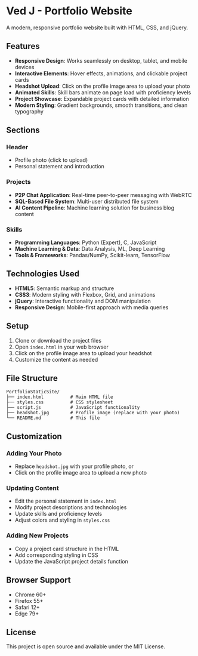 # Ved J - Portfolio Website

A modern, responsive portfolio website built with HTML, CSS, and jQuery.

## Features

- **Responsive Design**: Works seamlessly on desktop, tablet, and mobile devices
- **Interactive Elements**: Hover effects, animations, and clickable project cards
- **Headshot Upload**: Click on the profile image area to upload your photo
- **Animated Skills**: Skill bars animate on page load with proficiency levels
- **Project Showcase**: Expandable project cards with detailed information
- **Modern Styling**: Gradient backgrounds, smooth transitions, and clean typography

## Sections

### Header
- Profile photo (click to upload)
- Personal statement and introduction

### Projects
- **P2P Chat Application**: Real-time peer-to-peer messaging with WebRTC
- **SQL-Based File System**: Multi-user distributed file system
- **AI Content Pipeline**: Machine learning solution for business blog content

### Skills
- **Programming Languages**: Python (Expert), C, JavaScript
- **Machine Learning & Data**: Data Analysis, ML, Deep Learning
- **Tools & Frameworks**: Pandas/NumPy, Scikit-learn, TensorFlow

## Technologies Used

- **HTML5**: Semantic markup and structure
- **CSS3**: Modern styling with Flexbox, Grid, and animations
- **jQuery**: Interactive functionality and DOM manipulation
- **Responsive Design**: Mobile-first approach with media queries

## Setup

1. Clone or download the project files
2. Open `index.html` in your web browser
3. Click on the profile image area to upload your headshot
4. Customize the content as needed

## File Structure

```
PortfolioStaticSite/
├── index.html          # Main HTML file
├── styles.css          # CSS stylesheet
├── script.js           # JavaScript functionality
├── headshot.jpg        # Profile image (replace with your photo)
└── README.md           # This file
```

## Customization

### Adding Your Photo
- Replace `headshot.jpg` with your profile photo, or
- Click on the profile image area to upload a new photo

### Updating Content
- Edit the personal statement in `index.html`
- Modify project descriptions and technologies
- Update skills and proficiency levels
- Adjust colors and styling in `styles.css`

### Adding New Projects
- Copy a project card structure in the HTML
- Add corresponding styling in CSS
- Update the JavaScript project details function

## Browser Support

- Chrome 60+
- Firefox 55+
- Safari 12+
- Edge 79+

## License

This project is open source and available under the MIT License.
